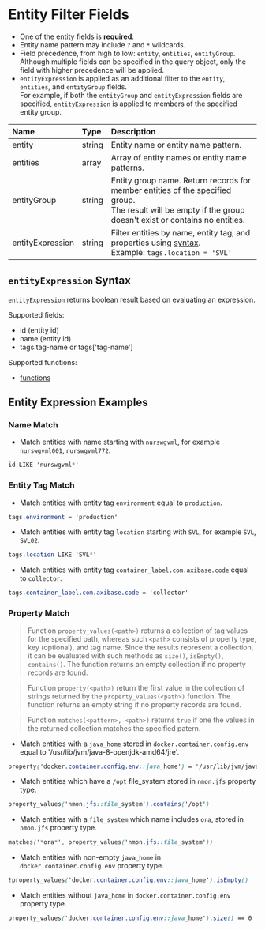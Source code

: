 # Entity Filter Fields

* One of the entity fields is **required**.
* Entity name pattern may include `?` and `*` wildcards.
* Field precedence, from high to low: `entity`, `entities`, `entityGroup`. Although multiple fields can be specified in the query object, only the field with higher precedence will be applied.
* `entityExpression` is applied as an additional filter to the `entity`, `entities`, and `entityGroup` fields.<br>For example, if both the `entityGroup` and `entityExpression` fields are specified, `entityExpression` is applied to members of the specified entity group.

| **Name**  | **Type** | **Description**  |
|:---|:---|:---|
| entity   | string | Entity name or entity name pattern. |
| entities | array | Array of entity names or entity name patterns. |
| entityGroup | string | Entity group name. Return records for member entities of the specified group.<br>The result will be empty if the group doesn't exist or contains no entities. |
| entityExpression | string | Filter entities by name, entity tag, and properties using [syntax](/rule-engine/functions.md). <br>Example: `tags.location = 'SVL'`  |

## `entityExpression` Syntax

`entityExpression` returns boolean result based on evaluating an expression.

Supported fields:

* id (entity id)
* name (entity id)
* tags.tag-name or tags['tag-name']

Supported functions:

* [functions](/rule-engine/functions.md)

## Entity Expression Examples

### Name Match

* Match entities with name starting with `nurswgvml`, for example `nurswgvml001`, `nurswgvml772`.

```css
id LIKE 'nurswgvml*'
```

### Entity Tag Match

* Match entities with entity tag `environment` equal to `production`.

```css
tags.environment = 'production'
```

* Match entities with entity tag `location` starting with `SVL`, for example `SVL`, `SVL02`.

```css
tags.location LIKE 'SVL*'
```

* Match entities with entity tag `container_label.com.axibase.code` equal to `collector`.

```css
tags.container_label.com.axibase.code = 'collector'
```

### Property Match

> Function `property_values(<path>)` returns a collection of tag values for the specified path, whereas such `<path>` consists of property type, key (optional), and tag name. Since the results represent a collection, it can be evaluated with such methods as `size()`, `isEmpty()`, `contains()`. The function returns an empty collection if no property records are found.

> Function `property(<path>)` return the first value in the collection of strings returned by the `property_values(<path>)` function. The function returns an empty string if no property records are found.

> Function `matches(<pattern>, <path>)` returns `true` if one the values in the returned collection matches the specified patern.

* Match entities with a `java_home` stored in `docker.container.config.env` equal to '/usr/lib/jvm/java-8-openjdk-amd64/jre'.

```css
property('docker.container.config.env::java_home') = '/usr/lib/jvm/java-8-openjdk-amd64/jre'
```

* Match entities which have a `/opt` file_system stored in `nmon.jfs` property type.

```css
property_values('nmon.jfs::file_system').contains('/opt')
```

* Match entities with a `file_system` which name includes `ora`, stored in `nmon.jfs` property type.

```css
matches('*ora*', property_values('nmon.jfs::file_system'))
```

* Match entities with non-empty `java_home` in `docker.container.config.env` property type.

```css
!property_values('docker.container.config.env::java_home').isEmpty()
```

* Match entities without `java_home` in `docker.container.config.env` property type.

```css
property_values('docker.container.config.env::java_home').size() == 0
```
